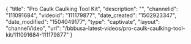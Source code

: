 {
    "title": "Pro Caulk Caulking Tool Kit",
    "description": "",
    "channelid": "111091684",
    "videoid": "111179877",
    "date_created": "1502923347",
    "date_modified": "1504049177",
    "type": "captivate",
    "layout": "channelVideo",
    "url": "\/bbbusa-latest-videos\/pro-caulk-caulking-tool-kit\/111091684-111179877"
}